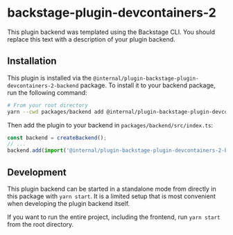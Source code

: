 # backstage-plugin-devcontainers-2

This plugin backend was templated using the Backstage CLI. You should replace this text with a description of your plugin backend.

## Installation

This plugin is installed via the `@internal/plugin-backstage-plugin-devcontainers-2-backend` package. To install it to your backend package, run the following command:

```bash
# From your root directory
yarn --cwd packages/backend add @internal/plugin-backstage-plugin-devcontainers-2-backend
```

Then add the plugin to your backend in `packages/backend/src/index.ts`:

```ts
const backend = createBackend();
// ...
backend.add(import('@internal/plugin-backstage-plugin-devcontainers-2-backend'));
```

## Development

This plugin backend can be started in a standalone mode from directly in this
package with `yarn start`. It is a limited setup that is most convenient when
developing the plugin backend itself.

If you want to run the entire project, including the frontend, run `yarn start` from the root directory.
